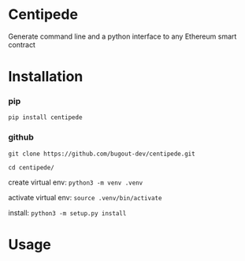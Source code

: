 # Centipede
Generate command line and a python interface to any Ethereum smart contract

# Installation
### pip
`pip install centipede`

### github
`git clone https://github.com/bugout-dev/centipede.git`

`cd centipede/`

create virtual env: `python3 -m venv .venv`

activate virtual env: `source .venv/bin/activate`

install: `python3 -m setup.py install`

# Usage


